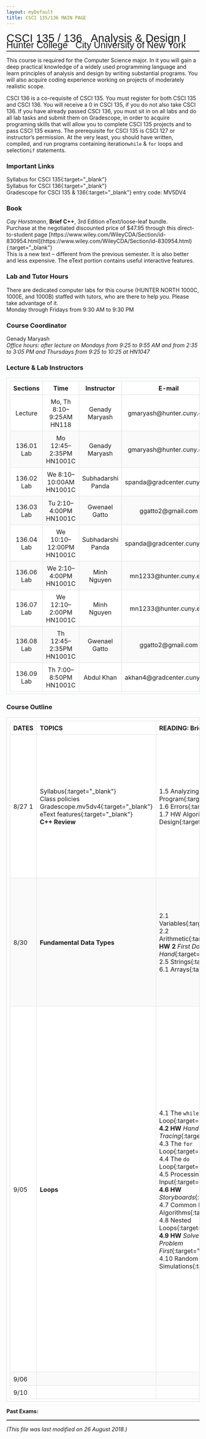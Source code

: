 ```yaml
---
layout: myDefault 
title: CSCI 135/136 MAIN PAGE 
---
```


<style>  
table {
    border-collapse: collapse;
}
table, td, th {
    text-align: left;
    padding: 8px;
    padding-bottom: 6px;
    border: 1px solid #dee1e4;
}
tr:nth-child(even) {background-color: #fafafa;}
tr:nth-child(odd) {background-color: #ffffff;}
hr {
    border: 0;
    height: 0;
    border-top: 1px solid rgba(0, 0, 0, 0.1);
    border-bottom: 1px solid rgba(255, 255, 255, 0.3);
}
a:link {
    text-decoration: none;
}
a:visited {
    text-decoration: none;
    color: blue;
}
a:hover {
    text-decoration: none;
}
a:active {
    text-decoration: none;
}
</style>
  
[<span style="font-family:Arial; font-size:28.9px">CSCI 135 / 136 &nbsp; Analysis & Design I</span><br/>
<span style="line-height:0.1; font-family:Arial; font-size:24px">Hunter College &nbsp; City University of New York</span>](2018_fall.html)   
  
---  	
  
This course is required for the Computer Science major.  In it you will gain a deep practical knowledge of a widely used programming language and learn principles of analysis and design by writing substantial programs. You will also acquire coding experience working on projects of moderately realistic scope.  

CSCI 136 is a co-requisite of CSCI 135.  You must register for both CSCI 135 and CSCI 136.  You will receive a 0 in CSCI 135, if you do not also take CSCI 136.  If you have already passed CSCI 136, you must sit in on all labs and do all lab tasks and submit them on Gradescope, in order to acquire programing skills that will allow you to complete CSCI 135 projects and to pass CSCI 135 exams.  The prerequisite for CSCI 135 is CSCI 127 or instructor’s permission. At the very least, you should have written, compiled, and run programs containing iteration`while` & `for` loops and selection`if` statements.  
  
### Important Links
[Syllabus for CSCI 135](syllabus_135.html){:target="_blank"} <br/>
[Syllabus for CSCI 136](syllabus_136.html){:target="_blank"} <br/>
[Gradescope for CSCI 135 & 136](https://www.gradescope.com/courses/20712){:target="_blank"} entry code: MV5DV4  

### Book 
*Cay Horstmann*, **Brief C++**, 3rd Edition eText/loose-leaf bundle.  
Purchase at the negotiated discounted price of $47.95 through this direct-to-student page [https://www.wiley.com/WileyCDA/Section/id-830954.html](https://www.wiley.com/WileyCDA/Section/id-830954.html){:target="_blank"}  
This is a new text – different from the previous semester.  It is also better and less expensive.  The eText portion contains useful interactive features.  

### Lab and Tutor Hours  
There are dedicated computer labs for this course (HUNTER NORTH 1000C, 1000E, and 1000B) staffed with tutors, who are there to help you.  Please take advantage of it.  
Monday through Fridays from 9:30 AM to 9:30 PM  

### Course Coordinator  
Genady Maryash  
*Office hours: after lecture on Mondays from 9:25 to 9:55 AM and from 2:35 to 3:05 PM and Thursdays from 9:25 to 10:25 at HN1047*

### Lecture & Lab Instructors  

 Sections | Time | Instructor | E-mail 
 :---: | :---: | :---: | :---: 
 Lecture | Mo, Th 8:10–9:25AM HN118 | Genady Maryash | gmaryash@hunter.cuny.edu 
 136.01 Lab | Mo 12:45–2:35PM HN1001C | Genady Maryash | gmaryash@hunter.cuny.edu 
 136.02 Lab | We 8:10–10:00AM HN1001C | Subhadarshi Panda | spanda@gradcenter.cuny.edu 
 136.03 Lab | Tu 2:10–4:00PM HN1001C | Gwenael Gatto | ggatto2@gmail.com 
 136.04 Lab | We 10:10–12:00PM HN1001C | Subhadarshi Panda | spanda@gradcenter.cuny.edu 
 136.06 Lab | We 2:10–4:00PM HN1001C | Minh Nguyen | mn1233@hunter.cuny.edu 
 136.07 Lab | We 12:10–2:00PM HN1001C | Minh Nguyen | mn1233@hunter.cuny.edu 
 136.08 Lab | Th 12:45–2:35PM HN1001C | Gwenael Gatto | ggatto2@gmail.com 
 136.09 Lab | Th 7:00–8:50PM HN1001C | Abdul Khan | akhan4@gradcenter.cuny.edu 

### Course Outline

 DATES | TOPICS | READING:&nbsp;Brief&nbsp;C++| SLIDE&nbsp;DECKS | LABS 
 --- | --- | --- | --- | --- 
 8/27&nbsp;1 | [Syllabus](syllabus_135.html){:target="_blank"}<br/>Class policies<br/>[Gradescope.mv5dv4](https://www.gradescope.com/courses/20712){:target="_blank"}<br/>[eText features](https://bookshelf.vitalsource.com/#/books/9781119400424/cfi/6/2!/4/2/2@0:0){:target="_blank"}<br/>**C++&nbsp;Review** | [1.5 Analyzing Your First Program](https://bookshelf.vitalsource.com/#/books/9781119400424/cfi/6/34!/4/4/2/2@0.00:0){:target="_blank"}<br/>[1.6 Errors](https://bookshelf.vitalsource.com/#/books/9781119400424/cfi/6/38!/4/2/2/2@0.00:0){:target="_blank"}<br/>[1.7 HW Algorithm Design](https://bookshelf.vitalsource.com/#/books/9781119400424/cfi/6/42!/4/2/2/2@0.00:0){:target="_blank"} | [1.5 Analyzing Your First Program](slides/1.5 Analyzing Your First Program.pdf){:target="_blank"}<br/>[1.6 Errors](slides/1.6 Errors.pdf){:target="_blank"}<br/>[1.7 PS Algorithm Design](slides/1.7 PS Algorithm Design.pdf){:target="_blank"} | [**Lab&nbsp;1**](labs/lab_01.html){:target="_blank"}<br/>due<br/>9/02 
 8/30 | **Fundamental Data&nbsp;Types** | [2.1 Variables](https://bookshelf.vitalsource.com/#/books/9781119400424/cfi/6/62!/4/2/4/2@0:0){:target="_blank"}<br/>[2.2 Arithmetic](https://bookshelf.vitalsource.com/#/books/9781119400424/cfi/6/78!/4/4/2/2@0.00:0){:target="_blank"}<br/>[**HW 2** *First Do It By Hand*](https://bookshelf.vitalsource.com/#/books/9781119400424/cfi/6/94!/4/2/2/2@0.00:0){:target="_blank"}<br/>[2.5 Strings](https://bookshelf.vitalsource.com/#/books/9781119400424/cfi/6/102!/4/4/2/2@0.00:0){:target="_blank"}<br/>[6.1 Arrays](https://bookshelf.vitalsource.com/#/books/9781119400424/cfi/6/286!/4/4/2/2@0.00:0){:target="_blank"} | [2.1 Variables](slides/2.1 Variables.pdf){:target="_blank"}<br/>[2.2 Arithmetic](slides/2.2 Arithmetic.pdf){:target="_blank"}<br/>[2.5 Strings](slides/2.5 Strings.pdf){:target="_blank"}<br/>[6.1 Arrays](slides/6.1 Arrays.pdf){:target="_blank"} | [**HW 2**](worked_examples/Homework 2.pdf){:target="_blank"}<br/>[WE2.1](worked_examples/ch2_WE1.pdf){:target="_blank"}<br/>[WE2.2](worked_examples/ch2_WE2.pdf){:target="_blank"}<br/>due 9/04 
 9/05 | **Loops** | [4.1 The `while` Loop](https://bookshelf.vitalsource.com/#/books/9781119400424/cfi/6/166!/4/4/2/2@0:0){:target="_blank"}<br/>[**4.2 HW** *Hand-Tracing*](https://bookshelf.vitalsource.com/#/books/9781119400424/cfi/6/174!/4/4/2/2@0.00:0){:target="_blank"}<br/>[4.3 The `for` Loop](https://bookshelf.vitalsource.com/#/books/9781119400424/cfi/6/176!/4/4/2/2@0.00:0){:target="_blank"}<br/>[4.4 The `do` Loop](https://bookshelf.vitalsource.com/#/books/9781119400424/cfi/6/180!/4/4/2/2@0.00:0){:target="_blank"}<br/>[4.5 Processing Input](https://bookshelf.vitalsource.com/#/books/9781119400424/cfi/6/184!/4/2/2/2@0.00:0){:target="_blank"}<br/>[**4.6 HW** *Storyboards*](https://bookshelf.vitalsource.com/#/books/9781119400424/cfi/6/190!/4/2/2/2@0.00:0){:target="_blank"}<br/>[4.7 Common Loop Algorithms](https://bookshelf.vitalsource.com/#/books/9781119400424/cfi/6/192!/4/2/2/2@0.00:0){:target="_blank"}<br/>[4.8 Nested Loops](https://bookshelf.vitalsource.com/#/books/9781119400424/cfi/6/208!/4/4/2/2@0.00:0){:target="_blank"}<br/>[**4.9 HW** *Solve a Simple Problem First*](https://bookshelf.vitalsource.com/#/books/9781119400424/cfi/6/212!/4/4/2/2@0.00:0){:target="_blank"}<br/>[4.10 Random Numbers and Simulations](https://bookshelf.vitalsource.com/#/books/9781119400424/cfi/6/214!/4/4/2/2@0.00:0){:target="_blank"} | [4.1 The `while` Loop](slides/4.1 The WHILE Loop.pdf){:target="_blank"}<br/>[4.2 PS Hand-Tracing &amp;<br/>4.3 The `for` Loop](slides/4.2 PS Hand-Tracing _ 4.3 The FOR Loop.pdf){:target="_blank"}<br/>[4.4 The `do` Loop &amp;<br/>4.5 Processing Input](slides/4.4 The DO Loop _ 4.5 Processing Input.pdf){:target="_blank"}<br/>[4.6 PS Storyboards &amp;<br/>4.7 Common Loop Algorithms &amp;<br/>4.8 Nested Loops](slides/4.6 PS Storyboards _ 4.7 Common Loop Algorithms _ 4.8 Nested Loops.pdf){:target="_blank"}<br/>[4.9 PS Solve a Simpler Problem First &amp;<br/>4.10 Random Numbers and Simulations](slides/4.9 PS Solve a Simpler Problem First _ 4.10 Random Numbers and Simulations.pdf){:target="_blank"} | [**Lab&nbsp;2**](labs/lab_02.html){:target="_blank"}<br/>due<br/>9/13 
 9/06 |  |  |  | 
 9/10 |  |  |  | 
  
   
 
 
**Past Exams:**  

---    
  
_(This file was last modified on 26 August 2018.)_ 
